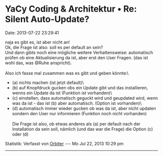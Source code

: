 YaCy Coding & Architektur • Re: Silent Auto-Update?
===================================================

Date: 2013-07-22 23:29:41

naja es gibt es, ist aber nicht an!\
Ok, die Frage ist also: soll es per default an sein?\
Und dann gibts noch eine mögliche weitere Verhaltensweise: automatisch
prüfen ob eine Aktualisierung da ist, aber erst den User Fragen. (das
ist wohl das, was \@Ruhe anspricht).\
\
Also ich fasse mal zusammen was es gibt und geben könnte:\
- (a) nichts machen (ist jetzt default)\
- (b) auf Knopfdruck gucken obs ein Update gibt und das installieren,
wenns ein Update da ist (Funktion ist vorhanden)\
- (c) einstellen, dass automatisch geguckt wird und geupdated wird, wenn
was da ist - das ist (b) aber automatisch. (Option ist vorhanden)\
- (d) automatisch immer wieder gucken ob was da ist, aber nicht updaten
sondern den User nur informieren (Funktion noch nicht vorhanden)\
\
Die Frage ist also, ob etwas anderes als (a) per default nach der
Installation da sein soll, nämlich (und das war die Frage) die Option
(c) oder (d)

Statistik: Verfasst von
[Orbiter](http://forum.yacy-websuche.de/memberlist.php?mode=viewprofile&u=2)
--- Mo Jul 22, 2013 10:29 pm

------------------------------------------------------------------------
